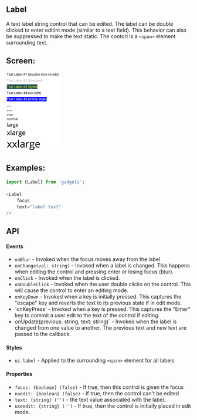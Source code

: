 <a name="module_Label"></a>

## Label
A text label string control that can be edited.  The label can be double
clicked to enter editint mode (similar to a text field).  This behavior can
also be suppressed to make the text static.  The contorl is a `<span>`
element surrounding text.

## Screen:
<img src="https://github.com/jmquigley/gadgets/blob/master/images/label.png" width="30%" />

## Examples:

```javascript
import {Label} from 'gadgets';

<Label
    focus
    text="label text"
/>
```

## API
#### Events
- `onBlur` - Invoked when the focus moves away from the label
- `onChange(val: string)` - Invoked when a label is changed.  This happens
when editing the control and pressing enter or losing focus (blur).
- `onClick` - Invoked when the label is clicked.
- `onDoubleClick` - Invoked when the user double clicks on the control.  This
will cause the control to enter an editing mode.
- `onKeyDown` - Invoked when a key is initially pressed.  This captures the
"escape" key and reverts the text to its previous state if in edit mode.
- `onKeyPress' - Invoked when a key is pressed.  This captures the "Enter"
key to commit a user edit to the text of the control if editing.
- onUpdate(previous: string, text: string)` - Invoked when the label is
changed from one value to another.  The previous text and new text are passed
to the callback.

#### Styles
- `ui-label` - Applied to the surrounding `<span>` element for all labels

#### Properties
- `focus: {boolean} (false)` - If true, then this control is given the focus
- `noedit: {boolean} (false)` - If true, then the control can't be edited
- `text: {string} ('')` - the text value associated with the label.
- `useedit: {string} ('')` - If true, then the control is initially placed in
edit mode.

